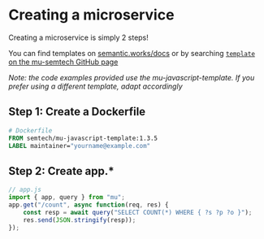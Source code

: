 # Creating a microservice
Creating a microservice is simply 2 steps!

You can find templates on [semantic.works/docs](https://semantic.works/docs) or by searching [`template` on the mu-semtech GitHub page](https://github.com/mu-semtech?q=template)

*Note: the code examples provided use the mu-javascript-template. If you prefer using a different template, adapt accordingly*

## Step 1: Create a Dockerfile

```Dockerfile
# Dockerfile
FROM semtech/mu-javascript-template:1.3.5
LABEL maintainer="yourname@example.com"
```

## Step 2: Create app.*

```js
// app.js
import { app, query } from "mu";
app.get("/count", async function(req, res) {
    const resp = await query("SELECT COUNT(*) WHERE { ?s ?p ?o }");
    res.send(JSON.stringify(resp));
});
```


